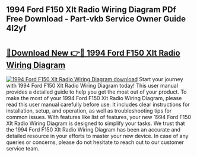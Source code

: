 ## 1994 Ford F150 Xlt Radio Wiring Diagram PDf Free Download - Part-vkb Service Owner Guide 4l2yf

# <h2><a href="http://dfhfyl.blite.top/?on=1994+Ford+F150+Xlt+Radio+Wiring+Diagram">🔗Download New 👉🔴 1994 Ford F150 Xlt Radio Wiring Diagram</a></h2>

[![1994 Ford F150 Xlt Radio Wiring Diagram download](https://i.imgur.com/lujVjoI.png)](http://dfhfyl.blite.top/?on=1994+Ford+F150+Xlt+Radio+Wiring+Diagram)
Start your journey with 1994 Ford F150 Xlt Radio Wiring Diagram today! This user manual provides a detailed guide to help you get the most out of your product. To make the most of your 1994 Ford F150 Xlt Radio Wiring Diagram, please read this user manual carefully before use. It includes clear instructions for installation, setup, and operation, as well as troubleshooting tips for common issues. With features like list of features, your new 1994 Ford F150 Xlt Radio Wiring Diagram is designed to simplify your tasks. We trust that the 1994 Ford F150 Xlt Radio Wiring Diagram has been an accurate and detailed resource in your efforts to master your new device. In case of any queries or concerns, please do not hesitate to reach out to our customer service team.
